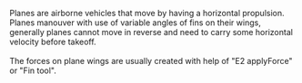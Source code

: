 Planes are airborne vehicles that move by having a horizontal propulsion.<br>
Planes manouver with use of variable angles of fins on their wings, generally planes cannot move in reverse and need to carry some horizontal velocity before takeoff.<br>
<br>
The forces on plane wings are usually created with help of "E2 applyForce" or "Fin tool".
